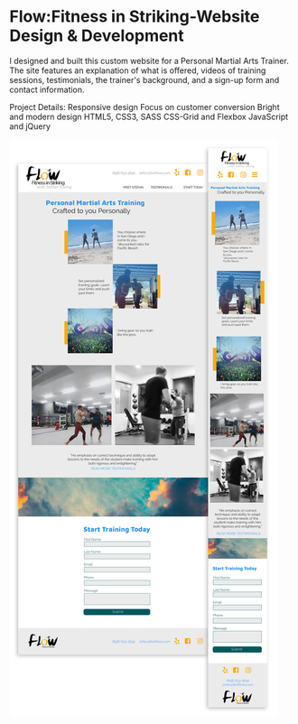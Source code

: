 ﻿# Flow:Fitness in Striking-Website Design & Development

I designed and built this custom website for a Personal Martial Arts Trainer. 
The site features an explanation of what is offered, videos of training sessions, 
testimonials, the trainer's background, and a sign-up form and contact information.

Project Details:
Responsive design
Focus on customer conversion
Bright and modern design
HTML5, CSS3, SASS
CSS-Grid and Flexbox
JavaScript and jQuery

![alt tag](https://github.com/annalenadavis/bootstrap-portfolio/blob/master/img/flow/finaldesign.jpg "Site Design")

